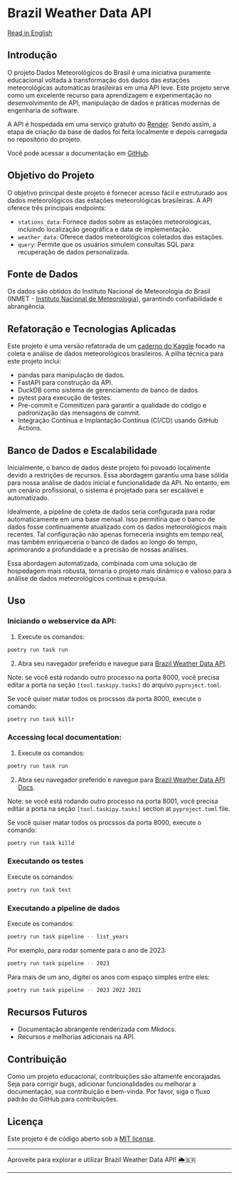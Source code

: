 
# Brazil Weather Data API

[Read in English](./README.md)

## Introdução
O projeto Dados Meteorológicos do Brasil é uma iniciativa puramente educacional voltada à transformação dos dados das estações meteorológicas automáticas brasileiras em uma API leve. Este projeto serve como um excelente recurso para aprendizagem e experimentação no desenvolvimento de API, manipulação de dados e práticas modernas de engenharia de software.

A API é hospedada em uma serviço gratuíto do [Render](https://brazil-weather-data.onrender.com/). Sendo assim, a etapa de criação da base de dados foi feita localmente e depois carregada no repositório do projeto.

Você pode acessar a documentação em [GitHub](https://gregomelo.github.io/brazil_weather_data/).

## Objetivo do Projeto
O objetivo principal deste projeto é fornecer acesso fácil e estruturado aos dados meteorológicos das estações meteorológicas brasileiras. A API oferece três principais endpoints:
- `stations_data`: Fornece dados sobre as estações meteorológicas, incluindo localização geográfica e data de implementação.
- `weather_data`: Oferece dados meteorológicos coletados das estações.
- `query`: Permite que os usuários simulem consultas SQL para recuperação de dados personalizada.

## Fonte de Dados
Os dados são obtidos do Instituto Nacional de Meteorologia do Brasil (INMET - [Instituto Nacional de Meteorologia](https://portal.inmet.gov.br/)), garantindo confiabilidade e abrangência.

## Refatoração e Tecnologias Aplicadas
Este projeto é uma versão refatorada de um [caderno do Kaggle](https://www.kaggle.com/code/gregoryoliveira/brazil-weather-change-part-i-data-collection) focado na coleta e análise de dados meteorológicos brasileiros. A pilha técnica para este projeto inclui:
- pandas para manipulação de dados.
- FastAPI para construção da API.
- DuckDB como sistema de gerenciamento de banco de dados.
- pytest para execução de testes.
- Pre-commit e Commitizen para garantir a qualidade do código e padronização das mensagens de commit.
- Integração Contínua e Implantação Contínua (CI/CD) usando GitHub Actions.

## Banco de Dados e Escalabilidade
Inicialmente, o banco de dados deste projeto foi povoado localmente devido a restrições de recursos. Essa abordagem garantiu uma base sólida para nossa análise de dados inicial e funcionalidade da API. No entanto, em um cenário profissional, o sistema é projetado para ser escalável e automatizado.

Idealmente, a pipeline de coleta de dados seria configurada para rodar automaticamente em uma base mensal. Isso permitiria que o banco de dados fosse continuamente atualizado com os dados meteorológicos mais recentes. Tal configuração não apenas forneceria insights em tempo real, mas também enriqueceria o banco de dados ao longo do tempo, aprimorando a profundidade e a precisão de nossas análises.

Essa abordagem automatizada, combinada com uma solução de hospedagem mais robusta, tornaria o projeto mais dinâmico e valioso para a análise de dados meteorológicos contínua e pesquisa.

## Uso
### Iniciando o webservice da API:
1. Execute os comandos:
```bash
poetry run task run
```
2. Abra seu navegador preferido e navegue para [Brazil Weather Data API](http://127.0.0.1:8000/docs).

Note: se você está rodando outro processo na porta 8000, você precisa editar a porta na seção `[tool.taskipy.tasks]`  do arquivo `pyproject.toml`.

Se você quiser matar todos os procssos da porta 8000, execute o comando:
```bash
poetry run task killr
```

### Accessing local documentation:
1. Execute os comandos:

```bash
poetry run task run
```

2. Abra seu navegador preferido e navegue para [Brazil Weather Data API Docs](http://127.0.0.1:8001).

Note: se você está rodando outro processo na porta 8001, você precisa editar a porta na seção `[tool.taskipy.tasks]` section at `pyproject.toml` file.

Se você quiser matar todos os procssos da porta 8000, execute o comando:
```bash
poetry run task killd
```

### Executando os testes
Execute os comandos:
```bash
poetry run task test
```

### Executando a pipeline de dados
Execute os comandos:
```bash
poetry run task pipeline -- list_years
```

Por exemplo, para rodar somente para o ano de 2023:
```bash
poetry run task pipeline -- 2023
```

Para mais de um ano, digitei os anos com espaço simples entre eles:
```bash
poetry run task pipeline -- 2023 2022 2021
```

## Recursos Futuros
- Documentação abrangente renderizada com Mkdocs.
- Recursos e melhorias adicionais na API.

## Contribuição
Como um projeto educacional, contribuições são altamente encorajadas. Seja para corrigir bugs, adicionar funcionalidades ou melhorar a documentação, sua contribuição é bem-vinda. Por favor, siga o fluxo padrão do GitHub para contribuições.

## Licença
Este projeto é de código aberto sob a [MIT license](https://opensource.org/licenses/MIT).

---
Aproveite para explorar e utilizar Brazil Weather Data API! 🌦️🇧🇷

---
